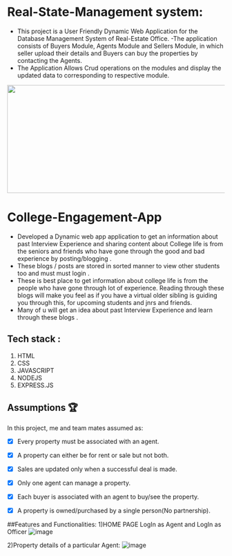 ﻿# Real-State-Management system:
 
- This project is a User Friendly Dynamic Web Application for the 
    Database Management System of Real-Estate Office.
-The application consists of Buyers Module, Agents Module and Sellers Module, in which seller 
    upload their details and Buyers can buy the properties by contacting the Agents.
- The Application Allows Crud operations on the modules and display 
        the updated data to corresponding to respective module.


<p align="center">
  <img width="750" height="250" src="https://content.usaa.com/mcontent/static_assets/Media/real-estate-rern-vid-teaser.gif?cacheid=3092709742_p">
</p>

# College-Engagement-App
- Developed a Dynamic web app application to get an information about past Interview Experience and sharing content about College life is from the seniors and friends who have gone through the good and bad experience by posting/blogging .
- These blogs / posts are stored in sorted manner to view other
students too and must must login .
- These is best place to get information about college life is from the people who have gone through lot of  experience. Reading through these blogs will make you feel as if you have a virtual older sibling is guiding you through this, for upcoming students and jnrs and friends.
- Many of u will get an idea about past Interview Experience  and learn through these blogs .

## Tech stack :
1. HTML
2. CSS
3. JAVASCRIPT
4. NODEJS
5. EXPRESS.JS

## Assumptions 🏆

In this project, me and team mates assumed as:

* [x] Every property must be associated with an agent.
* [x] A property can either be for rent or sale but not both.
* [x] Sales are updated only when a successful deal is made.
* [x] Only one agent can manage a property.
* [x] Each buyer is associated with an agent to buy/see the property.
* [x] A property is owned/purchased by a single person(No partnership).


##Features and Functionalities:
1)HOME PAGE LogIn as Agent and LogIn as Officer
![image](https://user-images.githubusercontent.com/64728560/228339357-508d3061-94f5-40b4-98c1-6b0be132605f.png)

2)Property details of a particular Agent:
![image](https://user-images.githubusercontent.com/64728560/228339712-9d19c67c-b426-4e92-a010-0acd9ea680cb.png)




